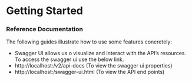 # Getting Started

### Reference Documentation
The following guides illustrate how to use some features concretely:

* Swagger UI allows us o visualize and interact with the API’s resources. To access the swagger ui use the below link.
*  http://localhost:<port-number>/v2/api-docs  (To view the swagger ui properties)
* http://localhost:<port-number>/swagger-ui.html  (To view the API end points)

